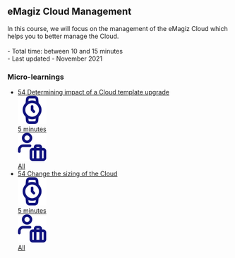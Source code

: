 <div class="ez-academy">
	<div class="ez-academy__body">
		<main class="master">
	<h2 class="title">eMagiz Cloud Management</h2>
    <p>
       In this course, we will focus on the management of the eMagiz Cloud which helps you to better manage the Cloud.
        </br></br>
        - Total time: between 10 and 15 minutes
        </br>
        - Last updated - November 2021
    </p>
    <h3 class="title">Micro-learnings</h3>
    <ul class="strip-container">
		<li class="strip">
			<a href="../../docs/microlearning/advanced-cloudmanagement-determine-impact-cloudtemplates" class="strip__link">
				<label for="" class="strip__label">
					<span>54</span>
					Determining impact of a Cloud template upgrade
				</label>
				<div class="strip__attribute">
					<img class="strip__attribute-icon strip__attribute-icon--duration" src="../../img/microlearning/academy_index/icon-duration32.svg"/>
					<div class="strip__attribute-label">5 minutes</div>
				</div>
				<div class="strip__attribute">
					<img class="strip__attribute-icon strip__attribute-icon--roles" src="../../img/microlearning/academy_index/icon-roles32.svg"/>
					<div class="strip__attribute-label">All</div>
				</div>
			</a>
		</li>
		<li class="strip">
			<a href="../../docs/microlearning/advanced-cloudmanagement-determine-impact-cloudtemplates" class="strip__link">
				<label for="" class="strip__label">
					<span>54</span>
					Change the sizing of the Cloud
				</label>
				<div class="strip__attribute">
					<img class="strip__attribute-icon strip__attribute-icon--duration" src="../../img/microlearning/academy_index/icon-duration32.svg"/>
					<div class="strip__attribute-label">5 minutes</div>
				</div>
				<div class="strip__attribute">
					<img class="strip__attribute-icon strip__attribute-icon--roles" src="../../img/microlearning/academy_index/icon-roles32.svg"/>
					<div class="strip__attribute-label">All</div>
				</div>
			</a>
		</li>		
    </ul>
    </main>
    </div>
</div>